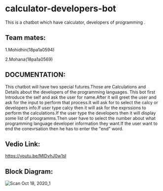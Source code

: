 # calculator-developers-bot
This is a chatbot which have calculator, developers of programming .

## Team mates:

1.Mohidhin(18pa1a0594)

2.Mohana(18pa1a0569)

## DOCUMENTATION:

This chatbot will have two special futures.Those are Calculations and Details about the developers of the programming languages.
This bot first Introduce the self and ask the user for name.After it will greet the user and ask for the input to perform that process.It will ask for to select the calcy or developers info.If user type calcy then it will ask for the exprssions to perform the calculations.If the user type the developers then it will display some list of proogramms.Then user have to select the number about what programming language developer information they want.If the user want to end the conevrsation then he has to enter the "end" word.

## Vedio Link:

https://youtu.be/MIDvhJ0w1sI

## Block Diagram:

![Scan Oct 18, 2020_1](https://user-images.githubusercontent.com/72811766/96369575-86c90200-1178-11eb-8a84-8cc924d8bea8.jpg)
